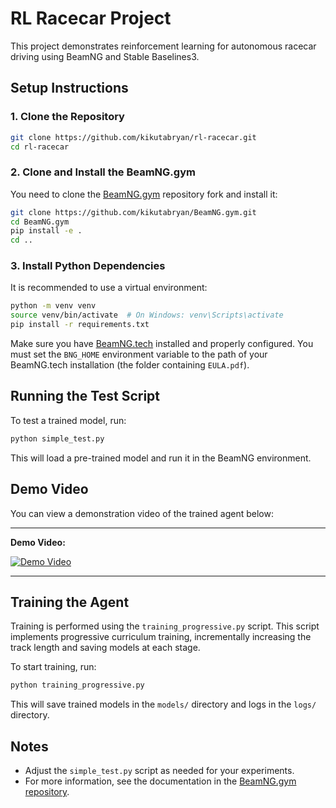 # RL Racecar Project

This project demonstrates reinforcement learning for autonomous racecar driving using BeamNG and Stable Baselines3.

## Setup Instructions

### 1. Clone the Repository

```bash
git clone https://github.com/kikutabryan/rl-racecar.git
cd rl-racecar
```

### 2. Clone and Install the BeamNG.gym

You need to clone the [BeamNG.gym](https://github.com/kikutabryan/BeamNG.gym.git) repository fork and install it:

```bash
git clone https://github.com/kikutabryan/BeamNG.gym.git
cd BeamNG.gym
pip install -e .
cd ..
```

### 3. Install Python Dependencies

It is recommended to use a virtual environment:

```bash
python -m venv venv
source venv/bin/activate  # On Windows: venv\Scripts\activate
pip install -r requirements.txt
```

Make sure you have [BeamNG.tech](https://beamng.tech/) installed and properly configured. You must set the `BNG_HOME` environment variable to the path of your BeamNG.tech installation (the folder containing `EULA.pdf`).

## Running the Test Script

To test a trained model, run:

```bash
python simple_test.py
```

This will load a pre-trained model and run it in the BeamNG environment.

## Demo Video

You can view a demonstration video of the trained agent below:

---

**Demo Video:**

[![Demo Video](https://img.youtube.com/vi/-dIdvcbgOhM/0.jpg)](https://youtu.be/-dIdvcbgOhM)

---

## Training the Agent

Training is performed using the `training_progressive.py` script. This script implements progressive curriculum training, incrementally increasing the track length and saving models at each stage.

To start training, run:

```bash
python training_progressive.py
```

This will save trained models in the `models/` directory and logs in the `logs/` directory.

## Notes

- Adjust the `simple_test.py` script as needed for your experiments.
- For more information, see the documentation in the [BeamNG.gym repository](https://github.com/kikutabryan/BeamNG.gym.git).
